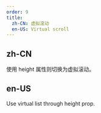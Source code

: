 ```yaml
---
order: 9
title:
  zh-CN: 虚拟滚动
  en-US: Virtual scroll
---
```


## zh-CN

使用 height 属性则切换为虚拟滚动。

## en-US

Use virtual list through height prop.